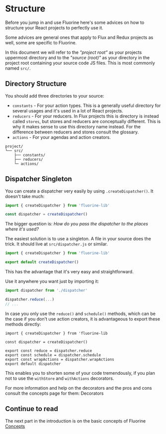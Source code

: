 # Structure

Before you jump in and use Fluorine here's some advices on how to
structure your React projects to perfectly use it.

Some advices are general ones that apply to Flux and Redux projects
as well, some are specific to Fluorine.

In this document we will refer to the *"project root"* as your
projects uppermost directory and to the *"source (root)"* as your
directory in the project root containing your source code JS files.
This is most commonly named `src/`.

## Directory Structure

You should add three directories to your source:

* `constants` - For your action types.
  This is a generally useful directory for several usages and
  it's used in a lot of React projects.
* `reducers` - For your reducers.
  In Flux projects this is directory is instead called `stores`, but
  stores and reducers are conceptually different. This is why it
  makes sense to use this directory name instead. For the difference
  between reducers and stores consult the glossary.
* `actions` - For your agendas and action creators.

```
project/
└── src/
    ├── constants/
    ├── reducers/
    └─ actions/
```

## Dispatcher Singleton

You can create a dispatcher very easily by using `.createDispatcher()`.
It doesn't take much:

```js
import { createDispatcher } from 'fluorine-lib'

const dispatcher = createDispatcher()
```

The bigger question is: *How do you pass the dispatcher to the places
where it's used?*

The easiest solution is to use a singleton. A file in your source
does the trick. It should live at `src/dispatcher.js` or similar.

```js
import { createDispatcher } from 'fluorine-lib'

export default createDispatcher()
```

This has the advantage that it's very easy and straightforward.

Use it anywhere you want just by importing it:

```js
import dispatcher from './dispatcher'

dispatcher.reduce(...)
// ...
```

In case you only use the `reduce()` and `schedule()` methods, which
can be the case if you don't use action creators, it is advantageous
to export these methods directly:

```
import { createDispatcher } from 'fluorine-lib

const dispatcher = createDispatcher()

export const reduce = dispatcher.reduce
export const schedule = dispatcher.schedule
export const wrapActions = dispatcher.wrapActions
export default dispatcher
```

This enables you to shorten some of your code tremendously, if you
plan not to use the `withStore` and `withActions` decorators.

For more information and help on the decorators and the pros and cons
consult the concepts page for them: Decorators

## Continue to read

The next part in the introduction is on the basic concepts of Fluorine
[Concepts](concepts.md)

